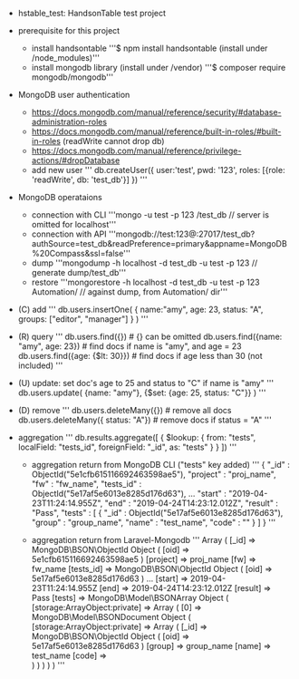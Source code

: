 - hstable_test: HandsonTable test project

- prerequisite for this project
    - install handsontable
        '''$ npm install handsontable (install under /node_modules)'''
    - install mongodb library (install under /vendor)
        '''$ composer require mongodb/mongodb'''

- MongoDB user authentication
    - https://docs.mongodb.com/manual/reference/security/#database-administration-roles
    - https://docs.mongodb.com/manual/reference/built-in-roles/#built-in-roles (readWrite cannot drop db)
    - https://docs.mongodb.com/manual/reference/privilege-actions/#dropDatabase
    - add new user
    '''
    db.createUser({
        user:'test', 
        pwd: '123', 
        roles: [{role: 'readWrite', db: 'test_db'}]
    })
    '''

- MongoDB operataions
    - connection with CLI
        '''mongo -u test -p 123 <server>/test_db      // server is omitted for localhost'''
    - connection with API
        '''mongodb://test:123@<server>:27017/test_db?authSource=test_db&readPreference=primary&appname=MongoDB%20Compass&ssl=false'''
    - dump
        '''mongodump -h localhost -d test_db -u test -p 123       // generate dump/test_db'''
    - restore
        '''mongorestore -h localhost -d test_db -u test -p 123 Automation/	// against dump, from Automation/ dir'''

- (C) add
'''
db.users.insertOne(
	{
		name:"amy", 
		age: 23, 
		status: "A", 
		groups: ["editor", "manager"]
	}
)
'''

- (R) query
'''
db.users.find({})						# {} can be omitted
db.users.find({name: "amy", age: 23})	# find docs if name is "amy", and age = 23
db.users.find({age: {$lt: 30}})			# find docs if age less than 30 (not included)
'''

- (U) update: set doc's age to 25 and status to "C" if name is "amy"
'''
db.users.update(
	{name: "amy"}, 
	{$set: {age: 25, status: "C"}}
)
'''

- (D) remove
'''
db.users.deleteMany({})					# remove all docs
db.users.deleteMany({ status: "A"})		# remove docs if status = "A"
'''

- aggregation
'''
db.results.aggregate([
	{
	$lookup: 
		{
			from: "tests", 
			localField: "tests_id", 
			foreignField: "_id", 
			as: "tests"
		}
	}
])
'''

    - aggregation return from MongoDB CLI ("tests" key added)
    '''
    { 
        "_id" : ObjectId("5e1cfb615116692463598ae5"), 
        "project" : "proj_name", 
        "fw" : "fw_name", 
        "tests_id" : ObjectId("5e17af5e6013e8285d176d63"), 
        ...
        "start" : "2019-04-23T11:24:14.955Z",
        "end" : "2019-04-24T14:23:12.012Z", 
        "result" : "Pass", 
        "tests" : [ 
            { 
                "_id" : ObjectId("5e17af5e6013e8285d176d63"), 
                "group" : "group_name", 
                "name" : "test_name", 
                "code" : "" 
            } 
        ] 
    }
    '''

    - aggregation return from Laravel-Mongodb
    '''
    Array ( 
        [_id] => MongoDB\BSON\ObjectId Object ( [oid] => 5e1cfb615116692463598ae5 ) 
        [project] => proj_name
        [fw] => fw_name 
        [tests_id] => MongoDB\BSON\ObjectId Object ( [oid] => 5e17af5e6013e8285d176d63 ) 
        ...
        [start] => 2019-04-23T11:24:14.955Z 
        [end] => 2019-04-24T14:23:12.012Z 
        [result] => Pass 
        [tests] => MongoDB\Model\BSONArray Object ( 
            [storage:ArrayObject:private] => Array ( 
                [0] => MongoDB\Model\BSONDocument Object ( 
                    [storage:ArrayObject:private] => Array ( 
                        [_id] => MongoDB\BSON\ObjectId Object ( [oid] => 5e17af5e6013e8285d176d63 ) 
                        [group] => group_name 
                        [name] => test_name
                        [code] =>  
                    ) 
                ) 
            ) 
        ) 
    )
    '''
